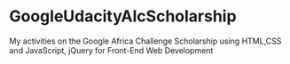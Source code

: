 # GoogleUdacityAlcScholarship
My activities on the Google Africa Challenge Scholarship using HTML,CSS and JavaScript, jQuery for Front-End Web Development 
